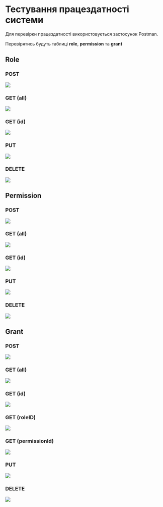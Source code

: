 # Тестування працездатності системи

Для перевірки працездатності використовується застосунок Postman.

Перевірятись будуть таблиці **role**, **permission** та **grant**

## Role


### POST
![](./assets/role_post.png)

### GET (all)
![](./assets/role_get_all.png)

### GET (id)
![](./assets/role_get_id.png)

### PUT
![](./assets/role_put.png)

### DELETE
![](./assets/role_delete.png)


## Permission

### POST
![](./assets/permission_post.png)

### GET (all)
![](./assets/permission_get_all.png)

### GET (id)
![](./assets/permission_get_id.png)

### PUT
![](./assets/permission_put.png)

### DELETE
![](./assets/permission_delete.png)

## Grant

### POST
![](./assets/grant_post.png)

### GET (all)
![](./assets/grant_get_all.png)

### GET (id)
![](./assets/grant_get_id.png)

### GET (roleID)
![](./assets/grant_get_roleid.png)

### GET (permissionId)
![](./assets/grant_get_permissionid.png)

### PUT
![](./assets/grant_put.png)

### DELETE
![](./assets/grant_delete.png)
